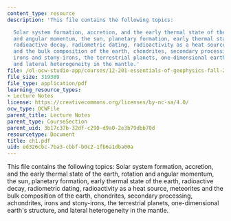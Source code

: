 ```yaml
---
content_type: resource
description: 'This file contains the following topics:

  Solar system formation, accretion, and the early thermal state of the earth, rotation
  and angular momentum, the sun, planetary formation, early thermal state of the earth,
  radioactive decay, radiometric dating, radioactivity as a heat source, meteorites
  and the bulk composition of the earth, chondrites, secondary processing, achondrites,
  irons and stony-irons, the terrestrial planets, one-dimensional earth''s structure,
  and lateral heterogeneity in the mantle.'
file: /ol-ocw-studio-app/courses/12-201-essentials-of-geophysics-fall-2004/ed326cbc7ba3cbbfb0c21fb6a1dba00a_ch1.pdf
file_size: 319389
file_type: application/pdf
learning_resource_types:
- Lecture Notes
license: https://creativecommons.org/licenses/by-nc-sa/4.0/
ocw_type: OCWFile
parent_title: Lecture Notes
parent_type: CourseSection
parent_uid: 3b17c37b-32df-c290-d9a0-2e3b79dbb70d
resourcetype: Document
title: ch1.pdf
uid: ed326cbc-7ba3-cbbf-b0c2-1fb6a1dba00a
---
```

This file contains the following topics:
Solar system formation, accretion, and the early thermal state of the earth, rotation and angular momentum, the sun, planetary formation, early thermal state of the earth, radioactive decay, radiometric dating, radioactivity as a heat source, meteorites and the bulk composition of the earth, chondrites, secondary processing, achondrites, irons and stony-irons, the terrestrial planets, one-dimensional earth's structure, and lateral heterogeneity in the mantle.